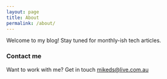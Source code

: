 ```yaml
---
layout: page
title: About
permalink: /about/
---
```


Welcome to my blog! Stay tuned for monthly-ish tech articles.

### Contact me

Want to work with me? Get in touch
[mikeds@live.com.au](mikeds@live.com.au)
